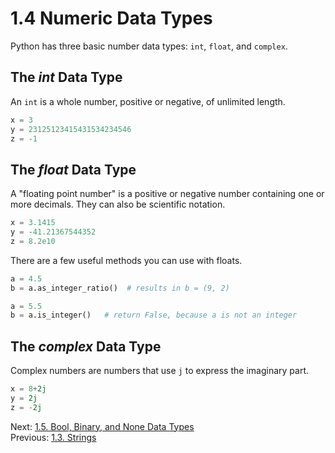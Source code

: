 # 1.4 Numeric Data Types

Python has three basic number data types: `int`, `float`, and `complex`.

## The _int_ Data Type

An `int` is a whole number, positive or negative, of unlimited length.

```python
x = 3
y = 23125123415431534234546
z = -1
```

## The _float_ Data Type

A "floating point number" is a positive or negative number containing one or more decimals. They can also be scientific
notation.

```python
x = 3.1415
y = -41.21367544352
z = 8.2e10
```

There are a few useful methods you can use with floats.

```python
a = 4.5
b = a.as_integer_ratio()  # results in b = (9, 2)

a = 5.5
b = a.is_integer()   # return False, because a is not an integer
```

## The _complex_ Data Type

Complex numbers are numbers that use `j` to express the imaginary part.

```python
x = 8+2j
y = 2j
z = -2j
```

Next: [1.5. Bool, Binary, and None Data Types](1.5.%20Bool,%20Binary,%20and%20None%20Data%20Types.md)<br>
Previous: [1.3. Strings](1.3.%20Strings.md)
